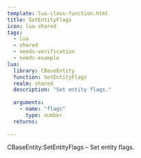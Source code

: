 ```yaml
---
template: lua-class-function.html
title: SetEntityFlags
icon: lua-shared
tags:
  - lua
  - shared
  - needs-verification
  - needs-example
lua:
  library: CBaseEntity
  function: SetEntityFlags
  realm: shared
  description: "Set entity flags."
  
  arguments:
    - name: "flags"
      type: number
  returns:
    
---
```


<div class="lua__search__keywords">
CBaseEntity:SetEntityFlags &#x2013; Set entity flags.
</div>
